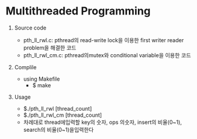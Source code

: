 # Multithreaded Programming

1. Source code
    - pth_ll_rwl.c: pthread의 read-write lock을 이용한 first writer reader problem을 해결한 코드
    - pth_ll_rwl_cm.c: pthread의mutex와 conditional variable을 이용한 코드
   
2. Complile
    - using Makefile
        * $ make

3. Usage
	- $./pth_ll_rwl [thread_count]
    - $./pth_ll_rwl_cm [thread_count]


    * 차례대로 thread에입력할 key의 숫자, ops 의숫자, insert의 비율(0~1), search의 비율(0~1)을입력한다
